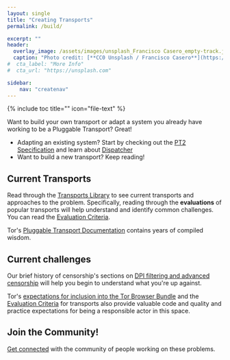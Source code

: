 ```yaml
---
layout: single
title: "Creating Transports"
permalink: /build/

excerpt: ""
header:
  overlay_image: /assets/images/unsplash_Francisco Casero_empty-track.jpg
  caption: "Photo credit: [**CC0 Unsplash / Francisco Casero**](https://unsplash.com)"
#  cta_label: "More Info"
#  cta_url: "https://unsplash.com"

sidebar:
    nav: "createnav"
---
```


{% include toc title="" icon="file-text" %}

Want to build your own transport or adapt a system you already have working to be a Pluggable Transport?  Great!

* Adapting an existing system? Start by checking out the [PT2 Specification](/spec/) and learn about [Dispatcher](/implement/)
* Want to build a new transport?  Keep reading!

## Current Transports

Read through the [Transports Library](/transports/) to see current transports and approaches to the problem.  Specifically, reading through the **evaluations** of popular transports will help understand and identify common challenges. You can read the [Evaluation Criteria](https://trac.torproject.org/projects/tor/wiki/doc/PluggableTransports/PTEvaluationCriteria).

Tor's [Pluggable Transport Documentation](https://trac.torproject.org/projects/tor/wiki/doc/PluggableTransports) contains years of compiled wisdom.

## Current challenges

Our brief history of censorship's sections on [DPI filtering and advanced censorship](/how/#dpi-blocking) will help you begin to understand what you're up against.  

Tor's [expectations for inclusion into the Tor Browser Bundle](https://trac.torproject.org/projects/tor/wiki/doc/PluggableTransports/GuidelinesForDeployingPTs) and the [Evaluation Criteria](https://trac.torproject.org/projects/tor/wiki/doc/PluggableTransports/PTEvaluationCriteria) for transports also provide valuable code and quality and practice expectations for being a responsible actor in this space.

## Join the Community!

[Get connected](/community/) with the community of people working on these problems.
